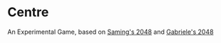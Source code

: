 Centre
======

An Experimental Game, based on [Saming's 2048](http://saming.fr/p/2048/) and [Gabriele's 2048](http://gabrielecirulli.github.io/2048/) 


